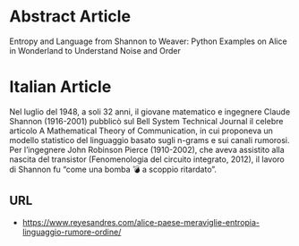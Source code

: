 # Abstract Article
Entropy and Language from Shannon to Weaver: Python Examples on Alice in Wonderland to Understand Noise and Order

# Italian Article
Nel luglio del 1948, a soli 32 anni, il giovane matematico e ingegnere Claude Shannon (1916-2001) pubblicò sul Bell System Technical Journal il celebre articolo A Mathematical Theory of Communication, in cui proponeva un modello statistico del linguaggio basato sugli n-grams e sui canali rumorosi. Per l’ingegnere John Robinson Pierce (1910-2002), che aveva assistito alla nascita del transistor (Fenomenologia del circuito integrato, 2012), il lavoro di Shannon fu “come una bomba 💣 a scoppio ritardato”.

## URL
- https://www.reyesandres.com/alice-paese-meraviglie-entropia-linguaggio-rumore-ordine/